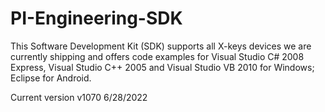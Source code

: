 # PI-Engineering-SDK
This Software Development Kit (SDK) supports all X-keys devices we are currently shipping and offers code examples for Visual Studio C# 2008 Express, Visual Studio C++ 2005 and Visual Studio VB 2010 for Windows; Eclipse for Android.

Current version v1070 6/28/2022
